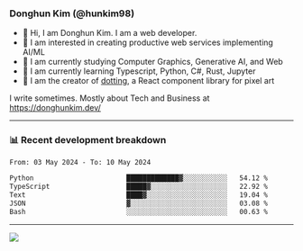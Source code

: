 ### Donghun Kim (@hunkim98)

- 👋 Hi, I am Donghun Kim. I am a web developer. 
- 🤔 I am interested in creating productive web services implementing AI/ML
- 🔭 I am currently studying Computer Graphics, Generative AI, and Web 
- 🌱 I am currently learning Typescript, Python, C#, Rust, Jupyter
- 🎨 I am the creator of [dotting](https://github.com/hunkim98/dotting), a React component library for pixel art

I write sometimes. Mostly about Tech and Business at https://donghunkim.dev/

---
### 📊 Recent development breakdown
<!--START_SECTION:waka-->

```txt
From: 03 May 2024 - To: 10 May 2024

Python                       █████████████▓░░░░░░░░░░░   54.12 %
TypeScript                   █████▓░░░░░░░░░░░░░░░░░░░   22.92 %
Text                         ████▓░░░░░░░░░░░░░░░░░░░░   19.04 %
JSON                         ▓░░░░░░░░░░░░░░░░░░░░░░░░   03.08 %
Bash                         ░░░░░░░░░░░░░░░░░░░░░░░░░   00.63 %
```

<!--END_SECTION:waka-->
---

<!-- <div align='center'> -->
  <img align="center" src="https://github-readme-stats.vercel.app/api?username=hunkim98&theme=dark&show_icons=true"/>
<!-- </div> -->
<!--
**hunkim98/hunkim98** is a ✨ _special_ ✨ repository because its `README.md` (this file) appears on your GitHub profile.

Here are some ideas to get you started:

- 🔭 I’m currently working on ...
- 🌱 I’m currently learning ...
- 👯 I’m looking to collaborate on ...
- 🤔 I’m looking for help with ...
- 💬 Ask me about ...
- 📫 How to reach me: ...
- 😄 Pronouns: ...
- ⚡ Fun fact: ...
-->
